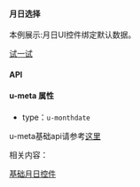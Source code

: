 #### 月日选择

本例展示:月日UI控件绑定默认数据。

[试一试](http://tinper.org/webide/#/demos/kero/monthdate)


#### API

#### u-meta 属性

* type：`u-monthdate`

u-meta基础api请参考[这里](http://docs.tinper.org/moy/kero-model.html#Type类型)

相关内容：

[基础月日控件](http://docs.tinper.org/neoui/plugin.html#月日)
